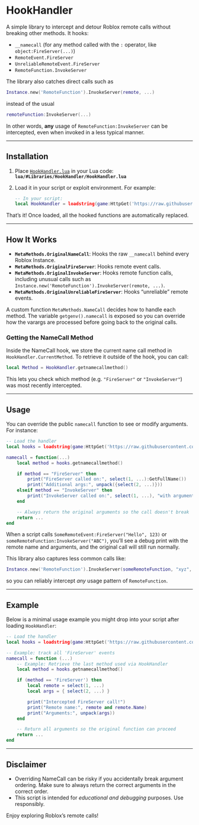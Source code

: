 # HookHandler

A simple library to intercept and detour Roblox remote calls without breaking other methods. It hooks:

- `__namecall` (for any method called with the `:` operator, like `object:FireServer(...)`)
- `RemoteEvent.FireServer`
- `UnreliableRemoteEvent.FireServer`
- `RemoteFunction.InvokeServer`

The library also catches direct calls such as  
```lua
Instance.new('RemoteFunction').InvokeServer(remote, ...)
```  
instead of the usual  
```lua
remoteFunction:InvokeServer(...)
```
In other words, **any** usage of `RemoteFunction:InvokeServer` can be intercepted, even when invoked in a less typical manner.

---

## Installation

1. Place [`HookHandler.lua`](./HookHandler.lua) in your Lua code:  
   **`lua/#Libraries/HookHandler/HookHandler.lua`**  

2. Load it in your script or exploit environment. For example:
   ```lua
   -- In your script:
   local HookHandler = loadstring(game:HttpGet('https://raw.githubusercontent.com/afyzone/lua/refs/heads/main/%23Libraries/HookHandler/HookHandler.lua'))()
   ```
That’s it! Once loaded, all the hooked functions are automatically replaced.

---

## How It Works

- **`MetaMethods.OriginalNameCall`**: Hooks the raw `__namecall` behind every Roblox Instance.  
- **`MetaMethods.OriginalFireServer`**: Hooks remote event calls.  
- **`MetaMethods.OriginalInvokeServer`**: Hooks remote function calls, including unusual calls such as `Instance.new('RemoteFunction').InvokeServer(remote, ...)`.  
- **`MetaMethods.OriginalUnreliableFireServer`**: Hooks “unreliable” remote events.  

A custom function `MetaMethods.NameCall` decides how to handle each method. The variable `getgenv().namecall` is exposed so you can override how the varargs are processed before going back to the original calls.

### Getting the NameCall Method

Inside the NameCall hook, we store the current name call method in `HookHandler.CurrentMethod`. To retrieve it outside of the hook, you can call:

```lua
local Method = HookHandler.getnamecallmethod()
```

This lets you check which method (e.g. `"FireServer"` or `"InvokeServer"`) was most recently intercepted.

---

## Usage

You can override the public `namecall` function to see or modify arguments. For instance:

```lua
-- Load the handler
local hooks = loadstring(game:HttpGet('https://raw.githubusercontent.com/afyzone/lua/refs/heads/main/%23Libraries/HookHandler/HookHandler.lua'))()

namecall = function(...)
    local method = hooks.getnamecallmethod()

    if method == "FireServer" then
        print("FireServer called on:", select(1, ...):GetFullName())
        print("Additional args:", unpack({select(2, ...)}))
    elseif method == "InvokeServer" then
        print("InvokeServer called on:", select(1, ...), "with arguments:", unpack({select(2, ...)}))
    end

    -- Always return the original arguments so the call doesn't break
    return ...
end
```

When a script calls `SomeRemoteEvent:FireServer("Hello", 123)` or `someRemoteFunction:InvokeServer("ABC")`, you’ll see a debug print with the remote name and arguments, and the original call will still run normally.

This library also captures less common calls like:
```lua
Instance.new('RemoteFunction').InvokeServer(someRemoteFunction, "xyz", 789)
```
so you can reliably intercept *any* usage pattern of `RemoteFunction`.

---

## Example

Below is a minimal usage example you might drop into your script after loading `HookHandler`:

```lua
-- Load the handler
local hooks = loadstring(game:HttpGet('https://raw.githubusercontent.com/afyzone/lua/refs/heads/main/%23Libraries/HookHandler/HookHandler.lua'))()

-- Example: track all 'FireServer' events
namecall = function (...)
    -- Example: Retrieve the last method used via HookHandler
    local method = hooks.getnamecallmethod()

    if (method == 'FireServer') then
        local remote = select(1, ...)
        local args = { select(2, ...) }

        print("Intercepted FireServer call!")
        print("Remote name:", remote and remote.Name)
        print("Arguments:", unpack(args))
    end

    -- Return all arguments so the original function can proceed
    return ...
end

```

---

## Disclaimer

- Overriding NameCall can be risky if you accidentally break argument ordering. Make sure to always return the correct arguments in the correct order.
- This script is intended for *educational and debugging* purposes. Use responsibly.  

Enjoy exploring Roblox’s remote calls!
